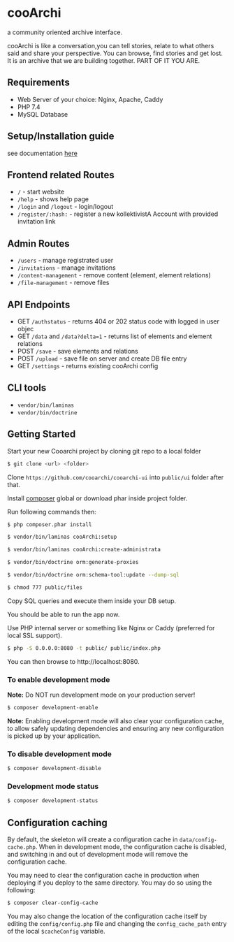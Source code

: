 # cooArchi

a community oriented archive interface.

cooArchi is like a conversation,you can tell stories, relate to what others said and share your perspective. You can browse, find stories and get lost. It is an archive that we are building together. PART OF IT YOU ARE.

## Requirements

- Web Server of your choice: Nginx, Apache, Caddy
- PHP 7.4
- MySQL Database

## Setup/Installation guide

see documentation [here](https://cooarchi.github.io/documentation/your%20own%20cooarchi/installation-and-setup/)

## Frontend related Routes

- `/` - start website
- `/help` - shows help page
- `/login` and `/logout` - login/logout
- `/register/:hash:` - register a new kollektivistA Account with provided invitation link

## Admin Routes

- `/users` - manage registrated user
- `/invitations` - manage invitations
- `/content-management` - remove content (element, element relations)
- `/file-management` - remove files

## API Endpoints

- GET `/authstatus` - returns 404 or 202 status code with logged in user objec
- GET `/data` and `/data?delta=1` - returns list of elements and element relations
- POST `/save` - save elements and relations
- POST `/upload` - save file on server and create DB file entry
- GET `/settings` - returns existing cooArchi config

## CLI tools

- `vendor/bin/laminas`
- `vendor/bin/doctrine`

## Getting Started

Start your new Cooarchi project by cloning git repo to a local folder

```bash
$ git clone <url> <folder>
```

Clone `https://github.com/cooarchi/cooarchi-ui` into `public/ui` folder after that.

Install [composer](https://getcomposer.org) global or download phar inside project folder.

Run following commands then:

```bash
$ php composer.phar install
```

```bash
$ vendor/bin/laminas cooArchi:setup
```

```bash
$ vendor/bin/laminas cooArchi:create-administrata
```

```bash
$ vendor/bin/doctrine orm:generate-proxies
```

```bash
$ vendor/bin/doctrine orm:schema-tool:update --dump-sql
```

```bash
$ chmod 777 public/files
```

Copy SQL queries and execute them inside your DB setup.

You should be able to run the app now.

Use PHP internal server or something like Nginx or Caddy (preferred for local SSL support).

```bash
$ php -S 0.0.0.0:8080 -t public/ public/index.php
```

You can then browse to http://localhost:8080.

### To enable development mode

**Note:** Do NOT run development mode on your production server!

```bash
$ composer development-enable
```

**Note:** Enabling development mode will also clear your configuration cache, to 
allow safely updating dependencies and ensuring any new configuration is picked 
up by your application.

### To disable development mode

```bash
$ composer development-disable
```

### Development mode status

```bash
$ composer development-status
```

## Configuration caching

By default, the skeleton will create a configuration cache in
`data/config-cache.php`. When in development mode, the configuration cache is
disabled, and switching in and out of development mode will remove the
configuration cache.

You may need to clear the configuration cache in production when deploying if
you deploy to the same directory. You may do so using the following:

```bash
$ composer clear-config-cache
```

You may also change the location of the configuration cache itself by editing
the `config/config.php` file and changing the `config_cache_path` entry of the
local `$cacheConfig` variable.
